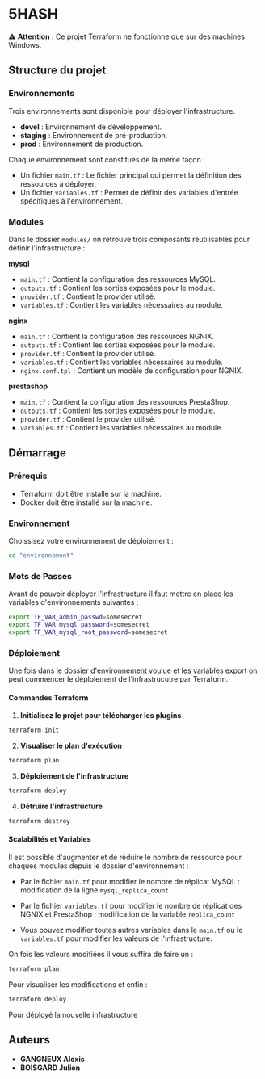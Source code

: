 # 5HASH

⚠️ **Attention** : Ce projet Terraform ne fonctionne que sur des machines Windows.

## Structure du projet 

### Environnements 

Trois environnements sont disponible pour déployer l'infrastructure.

*   **devel** : Environnement de développement.
*   **staging** : Environnement de pré-production.
*   **prod** : Environnement de production.

Chaque environnement sont constitués de la même façon :
*   Un fichier `main.tf` : Le fichier principal qui permet la définition des ressources à déployer.
*   Un fichier `variables.tf` : Permet de définir des variables d'entrée spécifiques à l'environnement. 

### Modules 

Dans le dossier `modules/` on retrouve trois composants réutilisables pour définir l'infrastructure :

**mysql**

*   `main.tf` : Contient la configuration des ressources MySQL.
*   `outputs.tf` : Contient les sorties exposées pour le module.
*   `provider.tf` : Contient le provider utilisé.
*   `variables.tf` : Contient les variables nécessaires au module. 

**nginx**

*   `main.tf` : Contient la configuration des ressources NGNIX.
*   `outputs.tf` : Contient les sorties exposées pour le module.
*   `provider.tf` : Contient le provider utilisé.
*   `variables.tf` : Contient les variables nécessaires au module. 
*   `nginx.conf.tpl` : Contient un modèle de configuration pour NGNIX. 

**prestashop**

*   `main.tf` : Contient la configuration des ressources PrestaShop.
*   `outputs.tf` : Contient les sorties exposées pour le module.
*   `provider.tf` : Contient le provider utilisé.
*   `variables.tf` : Contient les variables nécessaires au module. 

## Démarrage

### Prérequis

*   Terraform doit être installé sur la machine.
*   Docker doit être installé sur la machine.

### Environnement

Choissisez votre environnement de déploiement :

```Bash
cd "environnement"
```

### Mots de Passes

Avant de pouvoir déployer l'infrastructure il faut mettre en place les variables d'environnements suivantes : 

```Bash
export TF_VAR_admin_passwd=somesecret
export TF_VAR_mysql_password=somesecret
export TF_VAR_mysql_root_password=somesecret
```

### Déploiement

Une fois dans le dossier d'environnement voulue et les variables export on peut commencer le déploiement de l'infrastrucutre par Terraform.

#### Commandes Terraform 

1. **Initialisez le projet pour télécharger les plugins**
```Bash
terraform init
```
2. **Visualiser le plan d'exécution**
```Bash
terraform plan
```
3. **Déploiement de l'infrastructure**
```Bash
terraform deploy
```
4. **Détruire l'infrastructure**
```Bash
terraform destroy
```

#### Scalabilités et Variables

Il est possible d'augmenter et de réduire le nombre de ressource pour chaques modules depuis le dossier d'environnement : 

*   Par le fichier `main.tf` pour modifier le nombre de réplicat MySQL : modification de la ligne `mysql_replica_count`

*   Par le fichier `variables.tf` pour modifier le nombre de réplicat des NGNIX et PrestaShop : modification de la variable `replica_count`

*   Vous pouvez modifier toutes autres variables dans le `main.tf` ou le `variables.tf` pour modifier les valeurs de l'infrastructure. 

On fois les valeurs modifiées il vous suffira de faire un : 
```Bash
terraform plan
```
Pour visualiser les modifications et enfin :
```Bash
terraform deploy
```
Pour déployé la nouvelle infrastructure

## Auteurs 

*   **GANGNEUX Alexis**
*   **BOISGARD Julien**